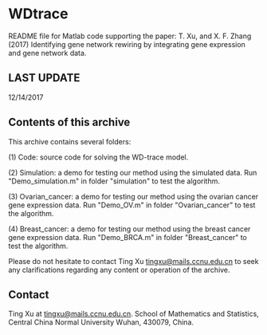 # WDtrace

README file for Matlab code supporting the paper: T. Xu, and X. F. Zhang (2017) 
Identifying gene network rewiring by integrating gene expression and gene network data.

LAST UPDATE
-----------
12/14/2017


Contents of this archive
------------------------
This archive contains several folders: 

(1) Code: source code for solving the WD-trace model.
 
(2) Simulation: a demo for testing our method using the simulated data. 
    Run "Demo_simulation.m" in folder "simulation" to test the algorithm.

(3) Ovarian_cancer: a demo for testing our method using the ovarian cancer gene expression data. 
    Run "Demo_OV.m" in folder "Ovarian_cancer" to test the algorithm.
    
(4) Breast_cancer: a demo for testing our method using the breast cancer gene expression data. 
    Run "Demo_BRCA.m" in folder "Breast_cancer" to test the algorithm.

Please do not hesitate to contact Ting Xu <tingxu@mails.ccnu.edu.cn> to seek any clarifications 
regarding any content or operation of the archive.



Contact
-------
Ting Xu at tingxu@mails.ccnu.edu.cn.
School of Mathematics and Statistics, Central China Normal University Wuhan, 430079, China.
